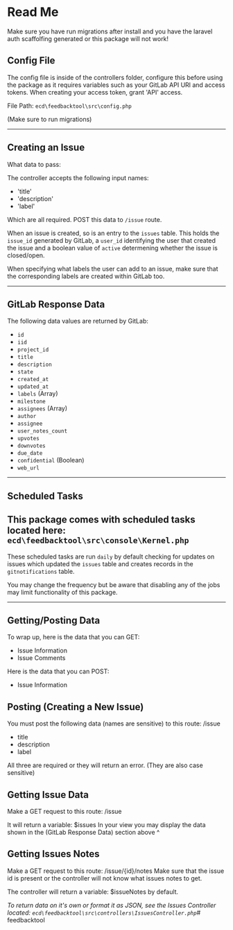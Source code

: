 # Read Me

Make sure you have run migrations after install and you have the laravel auth scaffolfing generated or this package will not work!

## Config File

The config file is inside of the controllers folder, configure this before using the package as it requires variables
such as your GitLab API URl and access tokens. When creating your access token, grant 'API' access.

File Path: `ecd\feedbacktool\src\config.php`

(Make sure to run migrations)


____________________________________________________________________________________________________________________________________________________________


## Creating an Issue
What data to pass:

The controller accepts the following input names:
- 'title'
- 'description'
- 'label'

Which are all required.
POST this data to `/issue` route.

When an issue is created, so is an entry to the `issues` table. This holds the `issue_id` generated by GitLab, a `user_id` identifying the user that
created the issue and a boolean value of `active` determening whether the issue is closed/open.

When specifying what labels the user can add to an issue, make sure that the corresponding labels are created within GitLab too.


____________________________________________________________________________________________________________________________________________________________


## GitLab Response Data

The following data values are returned by GitLab:
- `id`
- `iid`
- `project_id`
- `title`
- `description`
- `state`
- `created_at`
- `updated_at`
- `labels` (Array)
- `milestone`
- `assignees` (Array)
- `author`
- `assignee`
- `user_notes_count`
- `upvotes`
- `downvotes`
- `due_date`
- `confidential` (Boolean)
- `web_url`


____________________________________________________________________________________________________________________________________________________________


## Scheduled Tasks
## This package comes with scheduled tasks located here: `ecd\feedbacktool\src\console\Kernel.php`

These scheduled tasks are run `daily` by default checking for updates on issues which updated the
`issues` table and creates records in the `gitnotifications` table.

You may change the frequency but be aware that disabling any of the jobs may limit functionality of
this package.


____________________________________________________________________________________________________________________________________________________________


## Getting/Posting Data

To wrap up, here is the data that you can GET:
- Issue Information
- Issue Comments

Here is the data that you can POST:
- Issue Information


## Posting (Creating a New Issue)

You must post the following data (names are sensitive) to this route: /issue
- title
- description
- label

All three are required or they will return an error.
(They are also case sensitive)


## Getting Issue Data

Make a GET request to this route: /issue

It will return a variable: $issues
In your view you may display the data shown in the (GitLab Response Data) section above ^


## Getting Issues Notes

Make a GET request to this route: /issue/{id}/notes
Make sure that the issue id is present or the controller will not know what issues notes to get.

The controller will return a variable: $issueNotes by default.

*To return data on it's own or format it as JSON, see the Issues Controller located: `ecd\feedbacktool\src\controllers\IssuesController.php`*# feedbacktool
